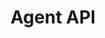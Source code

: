 ---
title: "Agent API"
version: "0.3-dev-preview"
type: "api-reference"
menu: 
    agent_api_reference:
        identifier: "0.3 dev preview"
desc: "Embed a mobile chat window in an Android application."
color: "#ee5201"
---